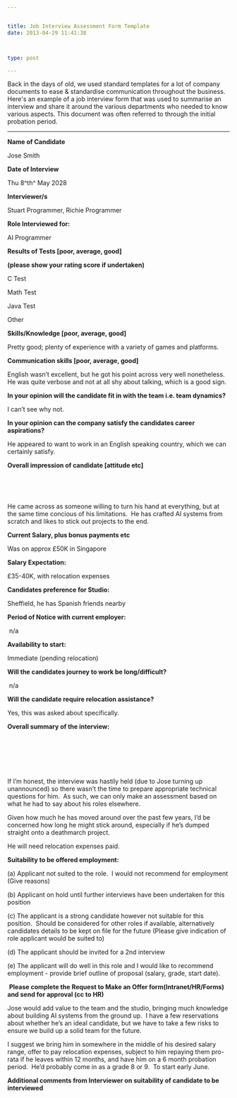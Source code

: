 ```yaml
---


title: Job Interview Assessment Form Template
date: 2013-04-29 11:41:38



type: post

---
```

Back in the days of old, we used standard templates for a lot of company
documents to ease & standardise communication throughout the business.
Here's an example of a job interview form that was used to summarise an
interview and share it around the various departments who needed to know
various aspects. This document was often referred to through the initial
probation period.

------------------------------------------------------------------------

**Name of Candidate**

Jose Smith

**Date of Interview**

Thu 8^th^ May 2028

**Interviewer/s**

Stuart Programmer, Richie Programmer

**Role Interviewed for:**

AI Programmer

**Results of Tests [poor, average, good]**

**(please show your rating score if undertaken)**

C Test

Math Test

Java Test

Other

**Skills/Knowledge [poor, average, good]**

Pretty good; plenty of experience with a variety of games and platforms.

**Communication skills [poor, average, good]**

English wasn’t excellent, but he got his point across very well
nonetheless.  He was quite verbose and not at all shy about talking,
which is a good sign.

**In your opinion will the candidate fit in with the team i.e. team
dynamics?**

I can’t see why not.

**In your opinion can the company satisfy the candidates career
aspirations?**

He appeared to want to work in an English speaking country, which we can
certainly satisfy.

**Overall impression of candidate [attitude etc]**

 

 

He came across as someone willing to turn his hand at everything, but at
the same time concious of his limitations.  He has crafted AI systems
from scratch and likes to stick out projects to the end.

**Current Salary, plus bonus payments etc**

Was on approx £50K in Singapore

**Salary Expectation:**

£35-40K, with relocation expenses

**Candidates preference for Studio:**

Sheffield, he has Spanish friends nearby

**Period of Notice with current employer:**

 n/a

**Availability to start:**

Immediate (pending relocation)

**Will the candidates journey to work be long/difficult?**

 n/a

**Will the candidate require relocation assistance?**

Yes, this was asked about specifically.

**Overall summary of the interview:**

 

 

 

If I’m honest, the interview was hastily held (due to Jose turning up
unannounced) so there wasn’t the time to prepare appropriate technical
questions for him.  As such, we can only make an assessment based on
what he had to say about his roles elsewhere.

Given how much he has moved around over the past few years, I’d be
concerned how long he might stick around, especially if he’s dumped
straight onto a deathmarch project.

He will need relocation expenses paid.

**Suitability to be offered employment:**

\(a) Applicant not suited to the role.  I would not recommend for
employment (Give reasons)

\(b) Applicant on hold until further interviews have been undertaken for
this position

\(c) The applicant is a strong candidate however not suitable for this
position.  Should be considered for other roles if available,
alternatively candidates details to be kept on file for the future
(Please give indication of role applicant would be suited to)

\(d) The applicant should be invited for a 2nd interview

\(e) The applicant will do well in this role and I would like to
recommend employment - provide brief outline of proposal (salary, grade,
start date).

 **Please complete the Request to Make an Offer form(Intranet/HR/Forms)
and send for approval (cc to HR)**

Jose would add value to the team and the studio, bringing much knowledge
about building AI systems from the ground up.  I have a few reservations
about whether he’s an ideal candidate, but we have to take a few risks
to ensure we build up a solid team for the future.

I suggest we bring him in somewhere in the middle of his desired salary
range, offer to pay relocation expenses, subject to him repaying them
pro-rata if he leaves within 12 months, and have him on a 6 month
probation period.  He’d probably come in as a grade 8 or 9.  To start
early June.

**Additional comments from Interviewer on suitability of candidate to be
interviewed**

 
